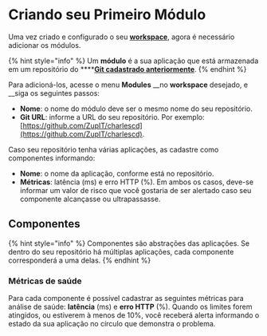 # Criando seu Primeiro Módulo

Uma vez criado e configurado o seu [**workspace**](https://docs.charlescd.io/primeiros-passsos/definindo-workspace), agora é necessário adicionar os módulos. 

{% hint style="info" %}
Um **módulo** é a sua aplicação que está armazenada em um repositório do ****[**Git cadastrado anteriormente**](definindo-workspace/github.md).
{% endhint %}

Para adicioná-los, acesse o menu **Modules** __no **workspace** desejado, e __siga os seguintes passos:

* **Nome**: o nome do módulo deve ser o mesmo nome do seu repositório. 
* **Git URL**: informe a URL do seu repositório. Por exemplo: [https://github.com/ZupIT/charlescd](https://github.com/ZupIT/charlescd).

Caso seu repositório tenha várias aplicações, as cadastre como componentes informando:

* **Nome**: o nome da aplicação, conforme está no repositório.
* **Métricas**: latência \(ms\) e erro HTTP \(%\). Em ambos os casos, deve-se informar um valor de risco que você gostaria de ser alertado caso seu componente alcançasse ou ultrapassasse.

## Componentes 

{% hint style="info" %}
Componentes são abstrações das aplicações. Se dentro do seu repositório há múltiplas aplicações, cada componente corresponderá a uma delas.
{% endhint %}

### Métricas de saúde

Para cada componente é possível cadastrar as seguintes métricas para análise de saúde: **latência** \(ms\) e **erro HTTP** \(%\). Quando os limites forem atingidos, ou estiverem à menos de 10%, você receberá alerta informando o estado da sua aplicação no círculo que demonstra o problema.

